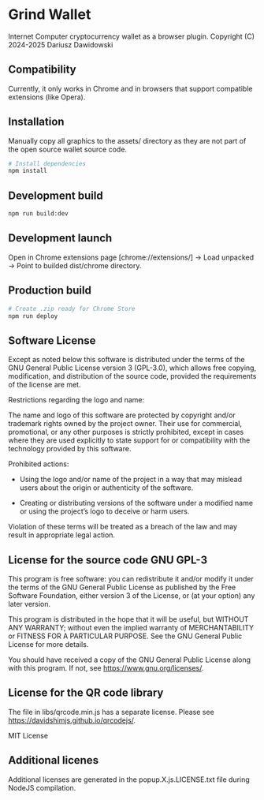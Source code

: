 # Grind Wallet

Internet Computer cryptocurrency wallet as a browser plugin.
Copyright (C) 2024-2025 Dariusz Dawidowski


## Compatibility

Currently, it only works in Chrome and in browsers that support compatible extensions (like Opera).


## Installation

Manually copy all graphics to the assets/ directory as they are not part of the open source wallet source code.

```bash
# Install dependencies
npm install
```


## Development build

```bash
npm run build:dev
```


## Development launch

Open in Chrome extensions page [chrome://extensions/] -> Load unpacked -> Point to builded dist/chrome directory.


## Production build

```bash
# Create .zip ready for Chrome Store
npm run deploy
```


## Software License

Except as noted below this software is distributed under the terms of the GNU General Public License version 3 (GPL-3.0), which allows free copying, modification, and distribution of the source code, provided the requirements of the license are met.

Restrictions regarding the logo and name:

The name and logo of this software are protected by copyright and/or trademark rights owned by the project owner. Their use for commercial, promotional, or any other purposes is strictly prohibited, except in cases where they are used explicitly to state support for or compatibility with the technology provided by this software.

Prohibited actions:

- Using the logo and/or name of the project in a way that may mislead users about the origin or authenticity of the software.

- Creating or distributing versions of the software under a modified name or using the project’s logo to deceive or harm users.

Violation of these terms will be treated as a breach of the law and may result in appropriate legal action.


## License for the source code GNU GPL-3

This program is free software: you can redistribute it and/or modify
it under the terms of the GNU General Public License as published by
the Free Software Foundation, either version 3 of the License, or
(at your option) any later version.

This program is distributed in the hope that it will be useful,
but WITHOUT ANY WARRANTY; without even the implied warranty of
MERCHANTABILITY or FITNESS FOR A PARTICULAR PURPOSE.  See the
GNU General Public License for more details.

You should have received a copy of the GNU General Public License
along with this program.  If not, see <https://www.gnu.org/licenses/>.


## License for the QR code library

The file in libs/qrcode.min.js has a separate license. Please see <https://davidshimjs.github.io/qrcodejs/>.

MIT License


## Additional licenes

Additional licenses are generated in the popup.X.js.LICENSE.txt file during NodeJS compilation.
